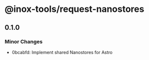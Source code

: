 # @inox-tools/request-nanostores

## 0.1.0

### Minor Changes

- 0bcabfd: Implement shared Nanostores for Astro
